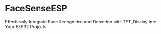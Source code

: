 # FaceSenseESP
Effortlessly Integrate Face Recognition and Detection with TFT_Display into Your ESP32 Projects
